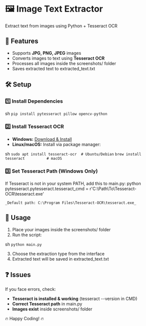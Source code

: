 # 🖼️ Image Text Extractor
Extract text from images using Python + Tesseract OCR

## 🚀 Features
- Supports **JPG, PNG, JPEG** images
- Converts images to text using **Tesseract OCR**
- Processes all images inside the screenshots/ folder
- Saves extracted text to extracted_text.txt

## 🛠️ Setup
### 1️⃣ Install Dependencies
sh
`pip install pytesseract pillow opencv-python`


### 2️⃣ Install Tesseract OCR
- **Windows:** [Download & Install](https://github.com/UB-Mannheim/tesseract/wiki)
- **Linux/macOS:** Install via package manager:
  
sh
      `sudo apt install tesseract-ocr  # Ubuntu/Debian`
       `brew install tesseract          # macOS`


### 3️⃣ Set Tesseract Path (Windows Only)
If Tesseract is not in your system PATH, add this to main.py:
python
pytesseract.pytesseract.tesseract_cmd = r'C:\Path\To\Tesseract-OCR\tesseract.exe'

`_Default path: C:\Program Files\Tesseract-OCR\tesseract.exe_`

## 📂 Usage
1. Place your images inside the screenshots/ folder
2. Run the script:
   
sh
       `python main.py`

3. Choose the extraction type from the interface
4. Extracted text will be saved in extracted_text.txt

## ❓ Issues
If you face errors, check:
- **Tesseract is installed & working** (tesseract --version in CMD)
- **Correct Tesseract path** in main.py
- **Images exist** inside screenshots/ folder

🔥 Happy Coding! 🔥
